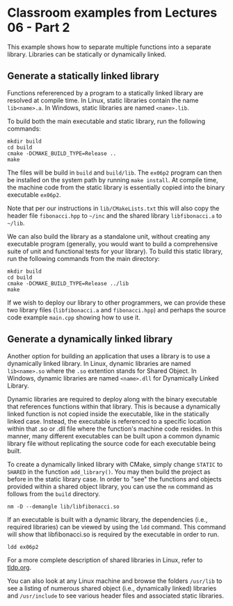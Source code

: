 # Classroom examples from Lectures 06 - Part 2

This example shows how to separate multiple functions into a separate library.  Libraries can be statically or dynamically linked.

## Generate a statically linked library

Functions refererenced by a program to a statically linked library are resolved at compile time.  In Linux, static libraries contain the name `lib<name>.a`.  In Windows, static libraries are named `<name>.lib`.

To build both the main executable and static library, run the following commands:

```
mkdir build
cd build
cmake -DCMAKE_BUILD_TYPE=Release ..
make
```

The files will be build in `build` and `build/lib`.  The `ex06p2` program can then be installed on the system path by running `make install`.  At compile time, the machine code from the static library is essentially copied into the binary executable `ex06p2`.

Note that per our instructions in `lib/CMakeLists.txt` this will also copy the header file `fibonacci.hpp` to `~/inc` and the shared library `libfibonacci.a` to `~/lib`.

We can also build the library as a standalone unit, without creating any executable program (generally, you would want to build a comprehensive suite of unit and functional tests for your library).  To build this static library, run the following commands from the main directory:

```
mkdir build
cd build
cmake -DCMAKE_BUILD_TYPE=Release ../lib
make
```

If we wish to deploy our library to other programmers, we can provide these two library files (`libfibonacci.a` and `fibonacci.hpp`) and perhaps the source code example `main.cpp` showing how to use it.

## Generate a dynamically linked library

Another option for building an application that uses a library is to use a dynamically linked library.  In Linux, dynamic libraries are named `lib<name>.so` where the `.so` extention stands for Shared Object.  In Windows, dynamic libraries are named `<name>.dll` for Dynamically Linked Library.

Dynamic libraries are required to deploy along with the binary executable that references functions within that library.  This is because a dynamically linked function is not copied inside the executable, like in the statically linked case.  Instead, the executable is referenced to a specific location within that .so or .dll file where the function's machine code resides.  In this manner, many different executables can be built upon a common dynamic library file without replicating the source code for each executable being built.

To create a dynamically linked library with CMake, simply change `STATIC` to `SHARED` in the function `add_library()`.  You may then build the project as before in the static library case.  In order to "see" the functions and objects provided within a shared object library, you can use the `nm` command as follows from the `build` directory.

```
nm -D --demangle lib/libfibonacci.so
```

If an executable is built with a dynamic library, the dependencies (i.e., required libraries) can be viewed by using the `ldd` command.  This command will show that libfibonacci.so is required by the executable in order to run.

```
ldd ex06p2
```

For a more complete description of shared libraries in Linux, refer to [tldp.org](http://tldp.org/HOWTO/Program-Library-HOWTO/shared-libraries.html, "The Linux Documentation Project").

You can also look at any Linux machine and browse the folders `/usr/lib` to see a listing of numerous shared object (i.e., dynamically linked) libraries and `/usr/include` to see various header files and associated static libraries.
